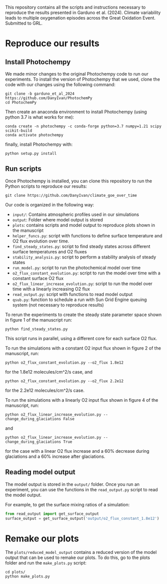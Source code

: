 This repository contains all the scripts and instructions necessary to reproduce
the results presented in Garduno et al. (2024). Climate variability leads to 
multiple oxygenation episodes across the Great Oxidation Event. Submitted to GRL.

# Reproduce our results

## Install Photochempy

We made minor changes to the original Photochempy code to run our experiments. To
install the version of Photochempy that we used, clone the code with our changes
using the following command:

```
git clone -b garduno_et_al_2024 https://github.com/DanyIvan/PhotochemPy
cd PhotochemPy
```

Then create an anaconda environment to install Photochempy (using python 3.7 is
what works for me):

```
conda create -n photochempy -c conda-forge python=3.7 numpy=1.21 scipy scikit-build
conda activate photochempy
```

finally, install Photochempy with:

```
python setup.py install
```

## Run scripts

Once Photochempy is installed, you can clone this repository to run the Python scripts to reproduce our results:

```
git clone https://github.com/DanyIvan/climate_goe_over_time
```

Our code is organized in the following way:

- `input/`: Contains atmospheric profiles used in our simulations
- `output`: Folder where model output is stored
- `plots`: contains scripts and model output to reproduce plots shown in the manuscript
- `helper_funcs.py`: script with functions to define surface temperature and O2
flux evolution over time.
- `find_steady_states.py`: script to find steady states across different surface
temperatures and O2 fluxes
- `stability_analysis.py`: script to perform a stability analysis of steady states
- `run_model.py`: script to run the photochemical model over time
- `o2_flux_constant_evolution.py`: script to run the model over time with a constant
surface O2 flux
- `o2_flux_linear_increase_evolution.py`: script to run the model over time with a
linearly increasing O2 flux
- `read_output.py`: script with functions to read model output
- `qsub.py`: function to schedule a run with Sun Grid Engine queuing  system (not
necessary to reproduce results)

To rerun the experiments to create the steady state parameter space shown in
figure 1 of the manuscript run:

```
python find_steady_states.py
```

This script runs in parallel, using a different core for each surface O2 flux.

To run the simulations with a constant O2 input flux shown in figure 2 of the
manuscript, run:

```
python o2_flux_constant_evolution.py --o2_flux 1.8e12
```

for the 1.8e12 molecules/cm^2/s case, and 

```
python o2_flux_constant_evolution.py --o2_flux 2.2e12
```

for the 2.2e12 molecules/cm^2/s case.

To run the simulations with a linearly O2 input flux shown in figure 4 of the
manuscript, run:

```
python o2_flux_linear_increase_evolution.py --change_during_glaciations False
```

and

```
python o2_flux_linear_increase_evolution.py --change_during_glaciations True
```

for the case with a linear O2 flux increase and a 60% decrease during glaciations and a 60% increase after glaciations.

## Reading model output

The model output is stored in the `output/` folder. Once you run an experiment, you can use the functions in the `read_output.py` script to read the model output.

For example, to get the surface mixing ratios of a simulation:

```python
from read_output import get_surface_output
surface_output = get_surface_output('output/o2_flux_constant_1.8e12')
```

# Remake our plots

The `plots/reduced_model_output` contains a reduced version of the model output that can be used to remake our plots. To do this, go to the plots folder and run the `make_plots.py` script:

```
cd plots/
python make_plots.py
```
